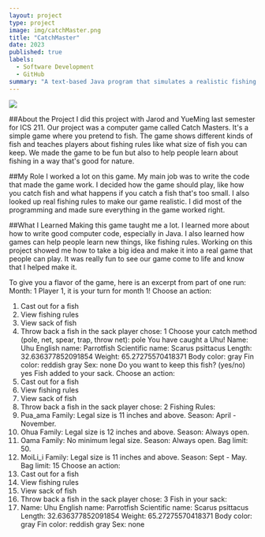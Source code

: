 ```yaml
---
layout: project
type: project
image: img/catchMaster.png
title: "CatchMaster"
date: 2023
published: true
labels:
  - Software Development
  - GitHub
summary: "A text-based Java program that simulates a realistic fishing experience."
---
```


<img class="img-fluid" src="../img/catchMaster.png">

##About the Project
I did this project with Jarod and YueMing last semester for ICS 211. Our project was a computer game called Catch Masters. It's a simple game where you pretend to fish. The game shows different kinds of fish and teaches players about fishing rules like what size of fish you can keep. We made the game to be fun but also to help people learn about fishing in a way that's good for nature.

##My Role
I worked a lot on this game. My main job was to write the code that made the game work. I decided how the game should play, like how you catch fish and what happens if you catch a fish that's too small. I also looked up real fishing rules to make our game realistic. I did most of the programming and made sure everything in the game worked right.

##What I Learned
Making this game taught me a lot. I learned more about how to write good computer code, especially in Java. I also learned how games can help people learn new things, like fishing rules. Working on this project showed me how to take a big idea and make it into a real game that people can play. It was really fun to see our game come to life and know that I helped make it.

To give you a flavor of the game, here is an excerpt from part of one run:
Month: 1
Player 1, it is your turn for month 1!
Choose an action:
1. Cast out for a fish
2. View fishing rules
3. View sack of fish
4. Throw back a fish in the sack
player chose: 1
Choose your catch method (pole, net, spear, trap, throw net):
pole
You have caught a Uhu!
Name: Uhu
English name: Parrotfish
Scientific name: Scarus psittacus
Length: 32.636377852091854
Weight: 65.27275570418371
Body color: gray
Fin color: reddish gray
Sex: none
Do you want to keep this fish? (yes/no)
yes
Fish added to your sack.
Choose an action:
1. Cast out for a fish
2. View fishing rules
3. View sack of fish
4. Throw back a fish in the sack
player chose: 2
Fishing Rules:
1. Pua_ama Family: Legal size is 11 inches and above. Season: April - November.
2. Ohua Family: Legal size is 12 inches and above. Season: Always open.
3. Oama Family: No minimum legal size. Season: Always open. Bag limit: 50.
4. MoiLi_i Family: Legal size is 11 inches and above. Season: Sept - May. Bag limit: 15
Choose an action:
1. Cast out for a fish
2. View fishing rules
3. View sack of fish
4. Throw back a fish in the sack
player chose: 3
Fish in your sack:
1. Name: Uhu
English name: Parrotfish
Scientific name: Scarus psittacus
Length: 32.636377852091854
Weight: 65.27275570418371
Body color: gray
Fin color: reddish gray
Sex: none
